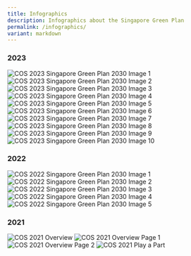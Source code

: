 ```yaml
---
title: Infographics
description: Infographics about the Singapore Green Plan
permalink: /infographics/
variant: markdown
---
```

### 2023
																													 
<img src="/images/infographics/cosgp2023-1.png" alt="COS 2023 Singapore Green Plan 2030 Image 1"> 

<img src="/images/infographics/cosgp2023-2.png" alt="COS 2023 Singapore Green Plan 2030 Image 2"> 

<img src="/images/infographics/cosgp2023-3.png" alt="COS 2023 Singapore Green Plan 2030 Image 3"> 

<img src="/images/infographics/cosgp2023-4.png" alt="COS 2023 Singapore Green Plan 2030 Image 4"> 

<img src="/images/infographics/cosgp2023-5.png" alt="COS 2023 Singapore Green Plan 2030 Image 5"> 

<img src="/images/infographics/cosgp2023-6.png" alt="COS 2023 Singapore Green Plan 2030 Image 6"> 

<img src="/images/infographics/cosgp2023-7.png" alt="COS 2023 Singapore Green Plan 2030 Image 7"> 

<img src="/images/infographics/cosgp2023-8.png" alt="COS 2023 Singapore Green Plan 2030 Image 8"> 

<img src="/images/infographics/cosgp2023-9.png" alt="COS 2023 Singapore Green Plan 2030 Image 9"> 

<img src="/images/infographics/cosgp2023-10.png" alt="COS 2023 Singapore Green Plan 2030 Image 10"> 

### 2022 

<img src="/images/infographics/cos2022_1.jpg" alt="COS 2022 Singapore Green Plan 2030 Image 1"> 

<img src="/images/infographics/cos2022_2.jpg" alt="COS 2022 Singapore Green Plan 2030 Image 2"> 

<img src="/images/infographics/cos2022_3.jpg" alt="COS 2022 Singapore Green Plan 2030 Image 3"> 

<img src="/images/infographics/cos2022_4.jpg" alt="COS 2022 Singapore Green Plan 2030 Image 4"> 

<img src="/images/infographics/cos2022_5.jpg" alt="COS 2022 Singapore Green Plan 2030 Image 5"> 


### 2021 

<img src="/images/resources/cos-sgp-infographics.png" alt="COS 2021 Overview"> 

<img src="/images/resources/sgp_overview_p1.png" alt="COS 2021 Overview Page 1"> 

<img src="/images/resources/sgp_overview_p2.png" alt="COS 2021 Overview Page 2"> 

<img src="/images/resources/sgp_actionables.jpg" alt="COS 2021 Play a Part">